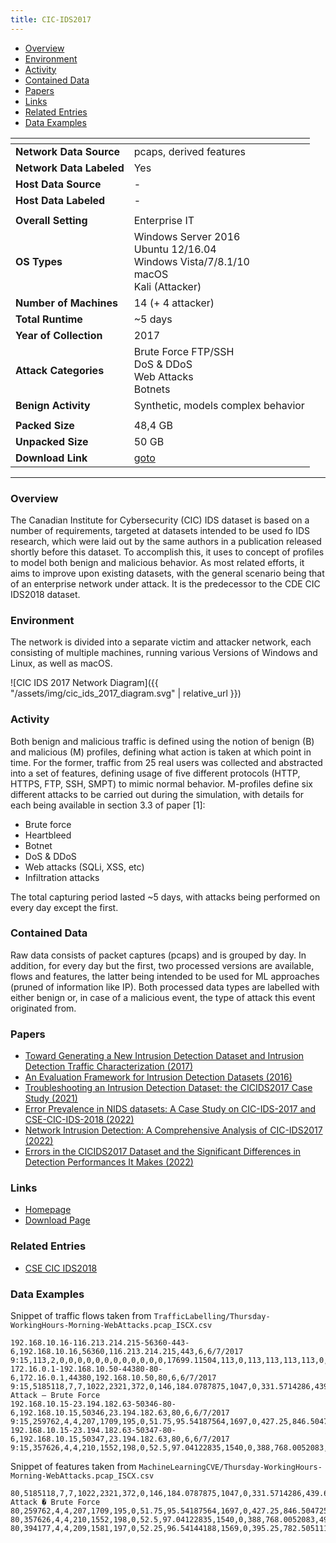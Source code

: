 ```yaml
---
title: CIC-IDS2017
---
```


- [Overview](#overview)
- [Environment](#environment)
- [Activity](#activity)
- [Contained Data](#contained-data)
- [Papers](#papers)
- [Links](#links)
- [Related Entries](#related-entries)
- [Data Examples](#data-examples)

| <!-- -->                 | <!-- -->                                                                                         |
|--------------------------|--------------------------------------------------------------------------------------------------|
| **Network Data Source**  | pcaps, derived features                                                                          |
| **Network Data Labeled** | Yes                                                                                              |
| **Host Data Source**     | -                                                                                                |
| **Host Data Labeled**    | -                                                                                                |
|                          |                                                                                                  |
| **Overall Setting**      | Enterprise IT                                                                                    |
| **OS Types**             | Windows Server 2016<br/>Ubuntu 12/16.04<br/>Windows Vista/7/8.1/10<br/>macOS<br/>Kali (Attacker) |
| **Number of Machines**   | 14 (+ 4 attacker)                                                                                |
| **Total Runtime**        | ~5 days                                                                                          |
| **Year of Collection**   | 2017                                                                                             |
| **Attack Categories**    | Brute Force FTP/SSH<br/>DoS & DDoS<br/>Web Attacks<br/>Botnets                                   |
| **Benign Activity**      | Synthetic, models complex behavior                                                               |
|                          |                                                                                                  |
| **Packed Size**          | 48,4 GB                                                                                          |
| **Unpacked Size**        | 50 GB                                                                                            |
| **Download Link**        | [goto](http://205.174.165.80/CICDataset/CIC-IDS-2017/Dataset/)                                   |

***

### Overview

The Canadian Institute for Cybersecurity (CIC) IDS dataset is based on a number of requirements, targeted at datasets
intended to be used fo IDS research,
which were laid out by the same authors in a publication released shortly before this dataset.
To accomplish this, it uses to concept of profiles to model both benign and malicious behavior.
As most related efforts, it aims to improve upon existing datasets, with the general scenario being that of an
enterprise network under attack.
It is the predecessor to the CDE CIC IDS2018 dataset.

### Environment

The network is divided into a separate victim and attacker network, each consisting of multiple machines, running
various Versions of Windows and Linux, as well as macOS.

![CIC IDS 2017 Network Diagram]({{ "/assets/img/cic_ids_2017_diagram.svg" | relative_url }})

### Activity

Both benign and malicious traffic is defined using the notion of benign (B) and malicious (M) profiles, defining what
action is taken at which point in time.
For the former, traffic from 25 real users was collected and abstracted into a set of features, defining usage of five
different protocols (HTTP, HTTPS, FTP, SSH, SMPT) to mimic normal behavior.
M-profiles define six different attacks to be carried out during the simulation, with details for each being available
in section 3.3 of paper [1]:

- Brute force
- Heartbleed
- Botnet
- DoS & DDoS
- Web attacks (SQLi, XSS, etc)
- Infiltration attacks

The total capturing period lasted ~5 days, with attacks being performed on every day except the first.

### Contained Data

Raw data consists of packet captures (pcaps) and is grouped by day.
In addition, for every day but the first, two processed versions are available, flows and features, the latter being
intended to be used for ML approaches (pruned of information like IP).
Both processed data types are labelled with either benign or, in case of a malicious event, the type of attack this
event originated from.

### Papers

- [Toward Generating a New Intrusion Detection Dataset and Intrusion Detection Traffic Characterization (2017)](https://doi.org/10.5220/0006639801080116)
- [An Evaluation Framework for Intrusion Detection Datasets (2016)](https://doi.org/10.1109/ICISSEC.2016.7885840)
- [Troubleshooting an Intrusion Detection Dataset: the CICIDS2017 Case Study (2021)](https://doi.org/10.1109/SPW53761.2021.00009)
- [Error Prevalence in NIDS datasets: A Case Study on CIC-IDS-2017 and CSE-CIC-IDS-2018 (2022)](https://doi.org/10.1109/CNS56114.2022.9947235)
- [Network Intrusion Detection: A Comprehensive Analysis of CIC-IDS2017 (2022)](https://dx.doi.org/10.5220/0000157000003120)
- [Errors in the CICIDS2017 Dataset and the Significant Differences in Detection Performances It Makes (2022)](https://doi.org/10.1007/978-3-031-31108-6_2)

### Links

- [Homepage](https://www.unb.ca/cic/datasets/ids-2017.html)
- [Download Page](http://205.174.165.80/CICDataset/CIC-IDS-2017/Dataset/)

### Related Entries

- [CSE CIC IDS2018](cse_cic_ids2018.md)

### Data Examples

Snippet of traffic flows taken from `TrafficLabelling/Thursday-WorkingHours-Morning-WebAttacks.pcap_ISCX.csv`

```
192.168.10.16-116.213.214.215-56360-443-6,192.168.10.16,56360,116.213.214.215,443,6,6/7/2017 9:15,113,2,0,0,0,0,0,0,0,0,0,0,0,0,17699.11504,113,0,113,113,113,113,0,113,113,0,0,0,0,0,0,0,0,0,64,0,17699.11504,0,0,0,0,0,0,0,0,0,0,1,0,0,0,0,0,0,0,64,0,0,0,0,0,0,2,0,0,0,681,-1,0,32,0,0,0,0,0,0,0,0,BENIGN
172.16.0.1-192.168.10.50-44380-80-6,172.16.0.1,44380,192.168.10.50,80,6,6/7/2017 9:15,5185118,7,7,1022,2321,372,0,146,184.0787875,1047,0,331.5714286,439.6592837,644.7297824,2.700034985,398855.2308,1372180.71,4963956,4,221162,36860.33333,56141.02125,141434,4,5185004,864167.3333,2027593.314,5001548,879,0,0,0,0,232,232,1.350017492,1.350017492,0,1047,222.8666667,331.3239387,109775.5524,0,0,0,1,0,0,0,0,1,238.7857143,146,331.5714286,232,0,0,0,0,0,0,7,1022,7,2321,29200,252,3,32,0,0,0,0,0,0,0,0,Web Attack – Brute Force
192.168.10.15-23.194.182.63-50346-80-6,192.168.10.15,50346,23.194.182.63,80,6,6/7/2017 9:15,259762,4,4,207,1709,195,0,51.75,95.54187564,1697,0,427.25,846.5047253,7375.98263,30.79742226,37108.85714,77386.88179,210781,51,48981,16327,13973.63943,24489,192,235408,78469.33333,115202.6524,210832,810,0,0,0,0,92,92,15.39871113,15.39871113,0,1697,212.8888889,560.1431613,313760.3611,0,0,0,1,0,0,0,0,1,239.5,51.75,427.25,92,0,0,0,0,0,0,4,207,4,1709,8192,946,3,20,0,0,0,0,0,0,0,0,BENIGN
192.168.10.15-23.194.182.63-50347-80-6,192.168.10.15,50347,23.194.182.63,80,6,6/7/2017 9:15,357626,4,4,210,1552,198,0,52.5,97.04122835,1540,0,388,768.0052083,4926.934843,22.36973822,51089.42857,113924.299,308242,42,49384,16461.33333,14219.05483,25065,49,333461,111153.6667,171065.931,308284,1713,0,0,0,0,92,92,11.18486911,11.18486911,0,1540,195.7777778,508.1815074,258248.4444,0,0,0,1,0,0,0,0,1,220.25,52.5,388,92,0,0,0,0,0,0,4,210,4,1552,8192,946,3,20,0,0,0,0,0,0,0,0,BENIGN
```

Snippet of features taken from `MachineLearningCVE/Thursday-WorkingHours-Morning-WebAttacks.pcap_ISCX.csv`

```
80,5185118,7,7,1022,2321,372,0,146,184.0787875,1047,0,331.5714286,439.6592837,644.7297824,2.700034985,398855.2308,1372180.71,4963956,4,221162,36860.33333,56141.02125,141434,4,5185004,864167.3333,2027593.314,5001548,879,0,0,0,0,232,232,1.350017492,1.350017492,0,1047,222.8666667,331.3239387,109775.5524,0,0,0,1,0,0,0,0,1,238.7857143,146,331.5714286,232,0,0,0,0,0,0,7,1022,7,2321,29200,252,3,32,0,0,0,0,0,0,0,0,Web Attack � Brute Force
80,259762,4,4,207,1709,195,0,51.75,95.54187564,1697,0,427.25,846.5047253,7375.98263,30.79742226,37108.85714,77386.88179,210781,51,48981,16327,13973.63943,24489,192,235408,78469.33333,115202.6524,210832,810,0,0,0,0,92,92,15.39871113,15.39871113,0,1697,212.8888889,560.1431613,313760.3611,0,0,0,1,0,0,0,0,1,239.5,51.75,427.25,92,0,0,0,0,0,0,4,207,4,1709,8192,946,3,20,0,0,0,0,0,0,0,0,BENIGN
80,357626,4,4,210,1552,198,0,52.5,97.04122835,1540,0,388,768.0052083,4926.934843,22.36973822,51089.42857,113924.299,308242,42,49384,16461.33333,14219.05483,25065,49,333461,111153.6667,171065.931,308284,1713,0,0,0,0,92,92,11.18486911,11.18486911,0,1540,195.7777778,508.1815074,258248.4444,0,0,0,1,0,0,0,0,1,220.25,52.5,388,92,0,0,0,0,0,0,4,210,4,1552,8192,946,3,20,0,0,0,0,0,0,0,0,BENIGN
80,394177,4,4,209,1581,197,0,52.25,96.54144188,1569,0,395.25,782.5051118,4541.107168,20.29545103,56311,95460.54537,262095,100,132082,44027.33333,56213.14882,107403,192,369873,123291,123996.2342,262195,23767,0,0,0,0,92,92,10.14772551,10.14772551,0,1569,198.8888889,517.7720165,268087.8611,0,0,0,1,0,0,0,0,1,223.75,52.25,395.25,92,0,0,0,0,0,0,4,209,4,1581,8192,946,3,20,0,0,0,0,0,0,0,0,BENIGN
```